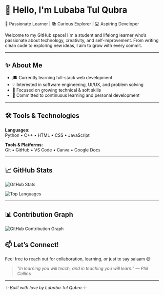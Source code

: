 # 👋 Hello, I'm Lubaba Tul Qubra

🌸 Passionate Learner | 📚 Curious Explorer | 💻 Aspiring Developer

Welcome to my GitHub space! I'm a student and lifelong learner who’s passionate about technology, creativity, and self-improvement. From writing clean code to exploring new ideas, I aim to grow with every commit.

---

## ✨ About Me

- 🎓 Currently learning full-stack web development
- 💡 Interested in software engineering, UI/UX, and problem solving
- 🧠 Focused on growing technical & soft skills
- 🌱 Committed to continuous learning and personal development

---

## 🛠️ Tools & Technologies

**Languages:**  
Python • C++ • HTML • CSS • JavaScript

**Tools & Platforms:**  
Git • GitHub • VS Code • Canva • Google Docs

---

## 📈 GitHub Stats

![GitHub Stats](https://github-readme-stats.vercel.app/api?username=Lubaba-123&show_icons=true&theme=rose_pine&hide=prs&count_private=true)

![Top Languages](https://github-readme-stats.vercel.app/api/top-langs/?username=Lubaba-123&layout=compact&theme=rose_pine)

---

## 📊 Contribution Graph

![GitHub Contribution Graph](https://github-readme-activity-graph.cyclic.app/graph?username=Lubaba-123&theme=rose_pine)


## 📫 Let’s Connect!

Feel free to reach out for collaboration, learning, or just to say salaam 😊  
> _"In learning you will teach, and in teaching you will learn." — Phil Collins_

---

_✨ Built with love by Lubaba Tul Qubra ✨_
